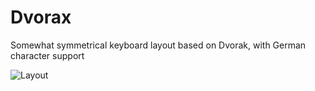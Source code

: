 # Dvorax
Somewhat symmetrical keyboard layout based on Dvorak, with German character support

![Layout](https://github.com/xdlg/Dvorax/blob/master/layout.png)
